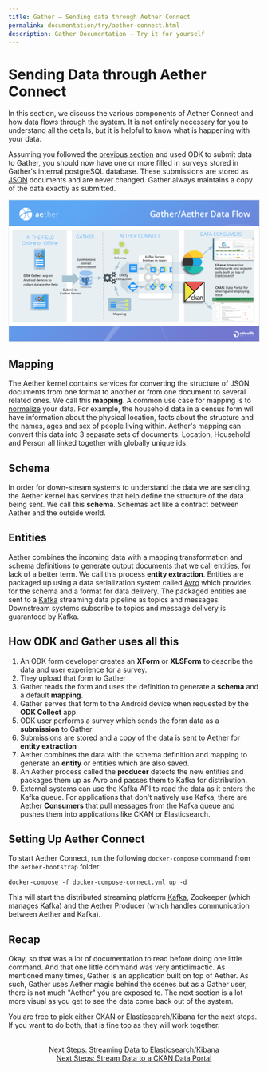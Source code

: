 ```yaml
---
title: Gather – Sending data through Aether Connect
permalink: documentation/try/aether-connect.html
description: Gather Documentation – Try it for yourself
---
```


# Sending Data through Aether Connect

In this section, we discuss the various components of Aether Connect and how data flows through the system. It is not entirely necessary for you to understand all the details, but it is helpful to know what is happening with your data. 

Assuming you followed the [previous section](collect-data) and used ODK to submit data to Gather, you should now have one or more filled in surveys stored in Gather's internal postgreSQL database.  These submissions are stored as [JSON](https://www.json.org/) documents and are never changed.  Gather always maintains a copy of the data exactly as submitted.  

![Aether Connect](/images/aether-data-flow.png)

## Mapping
The Aether kernel contains services for converting the structure of JSON documents from one format to another or from one document to several related ones.  We call this **mapping**.  A common use case for mapping is to [normalize](https://en.wikipedia.org/wiki/Database_normalization) your data.  For example, the household data in a census form will have information about the physical location, facts about the structure and the names, ages and sex of people living within.  Aether's mapping can convert this data into 3 separate sets of documents:  Location, Household and Person all linked together with globally unique ids.  

## Schema
In order for down-stream systems to understand the data we are sending, the Aether kernel has services that help define the structure of the data being sent.  We call this **schema**.  Schemas act like a contract between Aether and the outside world.

## Entities
Aether combines the incoming data with a mapping transformation and schema definitions to generate output documents that we call entities, for lack of a better term.  We call this process **entity extraction**. Entities are packaged up using a data serialization system called [Avro](https://avro.apache.org/docs/current/) which provides for the schema and a format for data delivery.  The packaged entities are sent to a [Kafka](https://kafka.apache.org/)  streaming data pipeline as topics and messages. Downstream systems subscribe to topics and message delivery is guaranteed by Kafka.

## How ODK and Gather uses all this 
1. An ODK form developer creates an **XForm** or **XLSForm** to describe the data and user experience for a survey. 
1. They upload that form to Gather
1. Gather reads the form and uses the definition to generate a **schema** and a default **mapping**.
1. Gather serves that form to the Android device when requested by the **ODK Collect** app
1. ODK user performs a survey which sends the form data as a **submission** to Gather
1. Submissions are stored and a copy of the data is sent to Aether for **entity extraction** 
1. Aether combines the data with the schema definition and mapping to generate an **entity** or entities which are also saved.
1. An Aether process called the **producer** detects the new entities and packages them up as Avro and passes them to Kafka for distribution.
1. External systems can use the Kafka API to read the data as it enters the Kafka queue.  For applications that don't natively use Kafka, there are Aether **Consumers** that pull messages from the Kafka queue and pushes them into applications like CKAN or Elasticsearch.

## Setting Up Aether Connect

To start Aether Connect, run the following `docker-compose` command from the `aether-bootstrap` folder:
```
docker-compose -f docker-compose-connect.yml up -d
```
This will start the distributed streaming platform [Kafka](https://kafka.apache.org/), Zookeeper (which manages Kafka) and the Aether Producer (which handles communication between Aether and Kafka). 

<!---
<<< Commented out since the password is generated and not easy for the user to find >>>

You can check that this worked by opening [http://localhost:5005/status](http://localhost:5005/status) in your browser. You should see something like this:
```
{
  "kafka_container_accessible": true, 
  "kafka_submission_status": "KafkaStatus.SUBMISSION_SUCCESS", 
  "kernel_connected": true, 
  "topics": {
    "ExampleMicrocensus_20170717": {
      "inflight": [], 
      "last_changeset_status": {
        "changes": 1, 
        "failed": 0, 
        "succeeded": 1, 
        "timestamp": "2019-05-03T13:56:41.237161"
      }, 
      "last_errors_set": {
        "changes": 1, 
        "errors": {
          "_MSG_TIMED_OUT": 1
        }, 
        "outcome": "RETRY", 
        "timestamp": "2019-05-03T13:56:30.793158"
      }, 
      "offset": "2019-05-02T22:30:26.193872-0bd3f693-5636-4a2a-97a5-46b47a682893", 
      "operating_status": "TopicStatus.NORMAL"
    }
  }
}
```

-->

## Recap 
Okay, so that was a lot of documentation to read before doing one little command.  And that one little command was very anticlimactic. As mentioned many times, Gather is an application built on top of Aether.  As such, Gather uses Aether magic behind the scenes but as a Gather user, there is not much "Aether" you are exposed to. The next section is a lot more visual as you get to see the data come back out of the system. 

You are free to pick either CKAN or Elasticsearch/Kibana for the next steps.  If you want to do both, that is fine too as they will work together. 

<div style="margin-top: 2rem; text-align: center"><a href="elk">Next Steps: Streaming Data to Elasticsearch/Kibana</a><br/><a href="ckan">Next Steps: Stream Data to a CKAN Data Portal</a></div>
